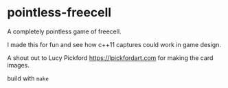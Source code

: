 # pointless-freecell
A completely pointless game of freecell.

I made this for fun and see how c++11 captures could work in game design.

A shout out to Lucy Pickford https://lpickfordart.com for making the card images.


build with `make`
